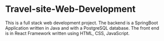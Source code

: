 # Travel-site-Web-Development
This is a full stack web development project. The backend is a SpringBoot Application written in Java and with a PostgreSQL database. The front end is in React Framework written using HTML, CSS, JavaScript.
